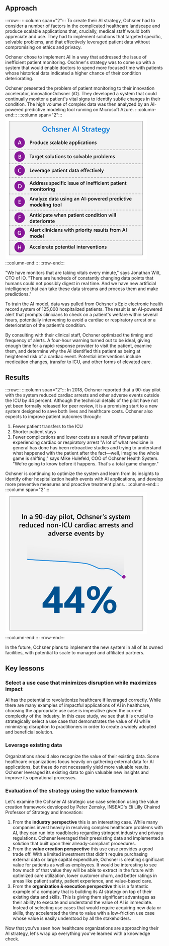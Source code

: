 ## Approach

:::row:::
:::column span="2":::
To create their AI strategy, Ochsner had to consider a number of factors in the complicated healthcare landscape and produce scalable applications that, crucially, medical staff would both appreciate and use. They had to implement solutions that targeted specific, solvable problems, and that effectively leveraged patient data without compromising on ethics and privacy.

Ochsner chose to implement AI in a way that addressed the issue of inefficient patient monitoring. Oschner's strategy was to come up with a system that would enable doctors to spend more focused time with patients whose historical data indicated a higher chance of their condition deteriorating.

Ochsner presented the problem of patient monitoring to their innovation accelerator, innovationOchsner (iO). They developed a system that could continually monitor a patient's vital signs to identify subtle changes in their condition. The high volume of complex data was then analyzed by an AI-powered predictive modeling tool running on Microsoft Azure.
:::column-end:::
:::column span="2":::
![Ochsner AI Strategy: A. Produce scalable applications, B. Target solutions to solvable problems, C. Leveraged patient data effectively, D. Address specific issue of inefficient patient monitoring, E. Analyze data using an AI-powered predictive model tool, F. Anticipate when patient condition will deteriorate, G. Alert clinicians with priority results from AI model, H. Accelerate potential interventions.](../media/1.6.4.B.Ochsner-Health-System-case-study-resolution1.jpg)
:::column-end:::
:::row-end:::

"We have monitors that are taking vitals every minute," says Jonathan Wilt, CTO of iO. "There are hundreds of constantly changing data points that humans could not possibly digest in real time. And we have new artificial intelligence that can take these data streams and process them and make predictions."

To train the AI model, data was pulled from Ochsner's Epic electronic health record system of 125,000 hospitalized patients. The result is an AI-powered alert that prompts clinicians to check on a patient's welfare within several hours, potentially intervening to avoid a cardiac or respiratory arrest or a deterioration of the patient's condition.

By consulting with their clinical staff, Ochsner optimized the timing and frequency of alerts. A four-hour warning turned out to be ideal, giving enough time for a rapid-response provider to visit the patient, examine them, and determine why the AI identified this patient as being at heightened risk of a cardiac event. Potential interventions include medication changes, transfer to ICU, and other forms of elevated care.

## Results

:::row:::
:::column span="2":::
In 2018, Ochsner reported that a 90-day pilot with the system reduced cardiac arrests and other adverse events outside the ICU by 44 percent. Although the technical details of the pilot have not yet been formally released for peer review, it is a promising start to a new system designed to save both lives and healthcare costs. Ochsner also expects to improve patient outcomes through:

1. Fewer patient transfers to the ICU
2. Shorter patient stays
3. Fewer complications and lower costs as a result of fewer patients experiencing cardiac or respiratory arrest "A lot of what medicine in general has done has been retroactive studies and trying to understand what happened with the patient after the fact—well, imagine the whole game is shifting," says Mike Hulefeld, COO of Ochsner Health System. "We're going to know before it happens. That's a total game changer."

Ochsner is continuing to optimize the system and learn from its insights to identify other hospitalization health events with AI applications, and develop more preventive measures and proactive treatment plans.
:::column-end:::
:::column span="2":::
![In a 90-day pilot, Ochsner's system reduced non-ICU cardiac arrests and adverse events by 44%.](../media/1.6.4.A.Ochsner-Health-System-case-study-resolution.jpg)
:::column-end:::
:::row-end:::

In the future, Ochsner plans to implement the new system in all of its owned facilities, with potential to scale to managed and affiliated partners.

## Key lessons

### Select a use case that minimizes disruption while maximizes impact

AI has the potential to revolutionize healthcare if leveraged correctly. While there are many examples of impactful applications of AI in healthcare, choosing the appropriate use case is imperative given the current complexity of the industry. In this case study, we see that it is crucial to strategically select a use case that demonstrates the value of AI while minimizing disruption to practitioners in order to create a widely adopted and beneficial solution.

### Leverage existing data

Organizations should also recognize the value of their existing data. Some healthcare organizations focus heavily on gathering external data for AI applications, but these do not necessarily yield more valuable results. Ochsner leveraged its existing data to gain valuable new insights and improve its operational processes.

### Evaluation of the strategy using the value framework

Let's examine the Ochsner AI strategic use case selection using the value creation framework developed by Peter Zemsky, INSEAD's Eli Lilly Chaired Professor of Strategy and Innovation:

1. From the **industry perspective** this is an interesting case. While many companies invest heavily in resolving complex healthcare problems with AI, they can run into roadblocks regarding stringent industry and privacy regulations. Ochsner leveraged their preexisting data and implemented a solution that built upon their already-compliant procedures.
2. From the **value creation perspective** this use case provides a good trade off. With a limited investment that didn't require purchasing external data or large capital expenditure, Ochsner is creating significant value for patients as well as employees. It would be interesting to see how much of that value they will be able to extract in the future with optimized care utilization, lower customer churn, and better ratings in areas like patient safety, patient experience, and value-based care.
3. From the **organization & execution perspective** this is a fantastic example of a company that is building its AI strategy on top of their existing data and skills. This is giving them significant advantages as their ability to execute and understand the value of AI is immediate. Instead of selecting use cases that would require acquiring new data or skills, they accelerated the time to value with a low-friction use case whose value is easily understood by all the stakeholders.

Now that you've seen how healthcare organizations are approaching their AI strategy, let's wrap up everything you've learned with a knowledge check.